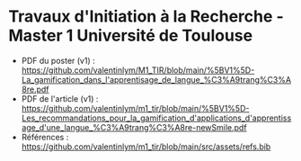 # Travaux d'Initiation à la Recherche - Master 1 Université de Toulouse

- PDF du poster (v1) : https://github.com/valentinlym/M1_TIR/blob/main/%5BV1%5D-La_gamification_dans_l'apprentisage_de_langue_%C3%A9trang%C3%A8re.pdf
- PDF de l'article (v1) : https://github.com/valentinlym/m1_tir/blob/main/%5BV1%5D-Les_recommandations_pour_la_gamification_d'applications_d'apprentissage_d'une_langue_%C3%A9trang%C3%A8re-newSmile.pdf
- Références : https://github.com/valentinlym/m1_tir/blob/main/src/assets/refs.bib

